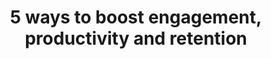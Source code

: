---
external_url: https://www.linkedin.com/pulse/5-ways-boost-engagement-productivity-retention-taylor-mcknight
title: 5 ways to boost engagement, productivity and retention
image: /media/img/posts/blog/2022-07-26-engagement/1658764979940.jpg
description: This post covers 5 strategies we use to boost engagement, productivity and retention.
category: leadership
---